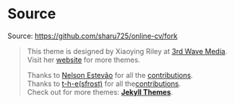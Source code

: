 # Source

Source: <https://github.com/sharu725/online-cv/fork>

> This theme is designed by Xiaoying Riley at [3rd Wave Media](http://themes.3rdwavemedia.com/).  
> Visit her [website](http://themes.3rdwavemedia.com/) for more themes.
>
> Thanks to [Nelson Estevão](https://github.com/nelsonmestevao) for all the [contributions](https://github.com/sharu725/online-cv/commits?author=nelsonmestevao).  
> Thanks to [t-h-e(sfrost)](https://github.com/t-h-e) for all the[contributions](https://github.com/sharu725/online-cv/commits?author=t-h-e).  
> Check out for more themes: [**Jekyll Themes**](http://jekyll-themes.com).

